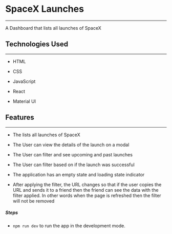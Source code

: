 <h1>SpaceX Launches</h1>
<hr><p>A Dashboard that lists all launches of SpaceX</p><h2>Technologies Used</h2>
<hr><ul>
<li>HTML</li>
</ul><ul>
<li>CSS</li>
</ul><ul>
<li>JavaScript</li>
</ul><ul>
<li>React</li>
</ul><ul>
<li>Material UI</li>
</ul><h2>Features</h2>
<hr><ul>
<li>The lists all launches of SpaceX</li>
</ul><ul>
<li>The User can view the details of the launch on a modal</li>
</ul><ul>
<li>The User can filter and see upcoming and past launches</li>
</ul><ul>
<li>The User can filter based on if the launch was successful</li>
</ul><ul>
<li>The application has an empty state and loading state indicator</li>
</ul><ul>
<li>After applying the filter, the URL changes so that if the user copies the URL and sends it to a friend then the friend can see the data with the filter applied. In other words when the page is refreshed then the filter will not be removed</li>
</ul><h5>Steps</h5><ul>
<li><code>npm run dev</code> to run the app in the development mode.</li>
</ul>